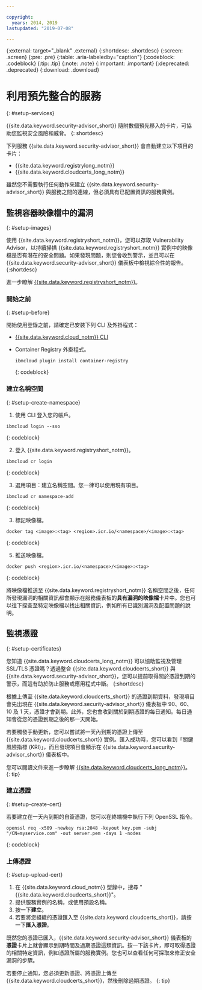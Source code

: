 ```yaml
---

copyright:
  years: 2014, 2019
lastupdated: "2019-07-08"

---
```


{:external: target="_blank" .external}
{:shortdesc: .shortdesc}
{:screen: .screen}
{:pre: .pre}
{:table: .aria-labeledby="caption"}
{:codeblock: .codeblock}
{:tip: .tip}
{:note: .note}
{:important: .important}
{:deprecated: .deprecated}
{:download: .download}

# 利用預先整合的服務
{: #setup-services}

{{site.data.keyword.security-advisor_short}} 隨附數個預先移入的卡片，可協助您監視安全風險和威脅。
{: shortdesc}

下列服務 {{site.data.keyword.security-advisor_short}} 會自動建立以下項目的卡片：

* {{site.data.keyword.registrylong_notm}}
* {{site.data.keyword.cloudcerts_long_notm}}

雖然您不需要執行任何動作來建立 {{site.data.keyword.security-advisor_short}} 與服務之間的連線，但必須具有已配置資訊的服務實例。


## 監視容器映像檔中的漏洞
{: #setup-images}

使用 {{site.data.keyword.registryshort_notm}}，您可以存取 Vulnerability Advisor，以持續掃描 {{site.data.keyword.registryshort_notm}} 實例中的映像檔是否有潛在的安全問題。如果發現問題，則您會收到警示，並且可以在 {{site.data.keyword.security-advisor_short}} 儀表板中檢視綜合性的報告。
{:shortdesc}

進一步瞭解 [{{site.data.keyword.registryshort_notm}}](/docs/services/Registry?topic=registry-getting-started)。


### 開始之前
{: #setup-before}

開始使用登錄之前，請確定已安裝下列 CLI 及外掛程式：
* [{{site.data.keyword.cloud_notm}} CLI](/docs/cli/reference/ibmcloud?topic=cloud-cli-install-ibmcloud-cli)
* Container Registry 外掛程式。

  ```
  ibmcloud plugin install container-registry
  ```
  {: codeblock}


### 建立名稱空間
{: #setup-create-namespace}

1. 使用 CLI 登入您的帳戶。

  ```
  ibmcloud login --sso
  ```
  {: codeblock}

2. 登入 {{site.data.keyword.registryshort_notm}}。

  ```
  ibmcloud cr login
  ```
  {: codeblock}

3. 選用項目：建立名稱空間。您一律可以使用現有項目。

  ```
  ibmcloud cr namespace-add
  ```
  {: codeblock}

3. 標記映像檔。

  ```
  docker tag <image>:<tag> <region>.icr.io/<namespace>/<image>:<tag>
  ```
  {: codeblock}

5. 推送映像檔。

  ```
  docker push <region>.icr.io/<namespace>/<image>:<tag>
  ```
  {: codeblock}


將映像檔推送至 {{site.data.keyword.registryshort_notm}} 名稱空間之後，任何所發現漏洞的相關資訊都會顯示在服務儀表板的**具有漏洞的映像檔**卡片中。您也可以往下探查至特定映像檔以找出相關資訊，例如所有已識別漏洞及配置問題的說明。


## 監視憑證
{: #setup-certificates}

您知道 {{site.data.keyword.cloudcerts_long_notm}} 可以協助監視及管理 SSL/TLS 憑證嗎？透過整合 {{site.data.keyword.cloudcerts_short}} 與 {{site.data.keyword.security-advisor_short}}，您可以提前取得關於憑證到期的警示，而這有助於防止服務或應用程式中斷。
{:shortdesc}

根據上傳至 {{site.data.keyword.cloudcerts_short}} 的憑證到期資料，發現項目會先出現在 {{site.data.keyword.security-advisor_short}} 儀表板中 90、60、10 及 1 天，憑證才會到期。此外，您也會收到關於到期憑證的每日通知。每日通知會從您的憑證到期之後的那一天開始。

若要觸發手動更新，您可以嘗試將一天內到期的憑證上傳至 {{site.data.keyword.cloudcerts_short}} 實例。匯入成功時，您可以看到「關鍵風險指標 (KRI)」，而且發現項目會顯示在 {{site.data.keyword.security-advisor_short}} 儀表板中。

您可以閱讀文件來進一步瞭解 [{{site.data.keyword.cloudcerts_long_notm}}](/docs/services/certificate-manager?topic=certificate-manager-getting-started)。
{: tip}

### 建立憑證
{: #setup-create-cert}

若要建立在一天內到期的自簽憑證，您可以在終端機中執行下列 OpenSSL 指令。

```
openssl req -x509 -newkey rsa:2048 -keyout key.pem -subj "/CN=myservice.com" -out server.pem -days 1 -nodes
```
{: codeblock}


### 上傳憑證
{: #setup-upload-cert}

1. 在 {{site.data.keyword.cloud_notm}} 型錄中，搜尋 "{{site.data.keyword.cloudcerts_short}}"。
2. 提供服務實例的名稱，或使用預設名稱。
3. 按一下**建立**。
4. 若要將您組織的憑證匯入至 {{site.data.keyword.cloudcerts_short}}，請按一下**匯入憑證**。

既然您的憑證已匯入，{{site.data.keyword.security-advisor_short}} 儀表板的**憑證**卡片上就會顯示到期時間及過期憑證這類資訊。按一下該卡片，即可取得憑證的相關特定資訊，例如憑證所屬的服務實例。您也可以查看任何可採取來修正安全漏洞的步驟。

若要停止通知，您必須更新憑證、將憑證上傳至 {{site.data.keyword.cloudcerts_short}}，然後刪除過期憑證。
{: tip}
